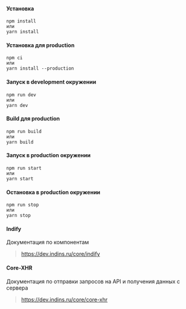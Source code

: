 #### Установка
    npm install
    или
    yarn install
    
#### Установка для production
    npm ci
    или
    yarn install --production

#### Запуск в development окружении
    npm run dev
    или
    yarn dev
#### Build для production
    npm run build
    или
    yarn build
#### Запуск в production окружении
    npm run start
    или
    yarn start
#### Остановка в production окружении
    npm run stop
    или
    yarn stop 
     
#### Indify
Документация по компонентам
> https://dev.indins.ru/core/indify

#### Core-XHR 
Документация по отправки запросов на API и получения данных с сервера
> https://dev.indins.ru/core/core-xhr

